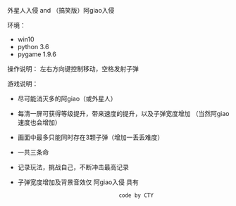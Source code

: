 外星人入侵 and （搞笑版）阿giao入侵

环境：
- win10
- python 3.6 
- pygame 1.9.6


操作说明：
左右方向键控制移动，空格发射子弹

游戏说明：
- 尽可能消灭多的阿giao（或外星人）
- 每清一屏可获得等级提升，带来速度的提升，以及子弹宽度增加
 （当然阿giao速度也会增加）
- 画面中最多只能同时存在3颗子弹（增加一丢丢难度）
- 一共三条命
- 记录玩法，挑战自己，不断冲击最高记录

- 子弹宽度增加及背景音效仅 阿giao入侵 具有
 



   
                                      code by CTY
